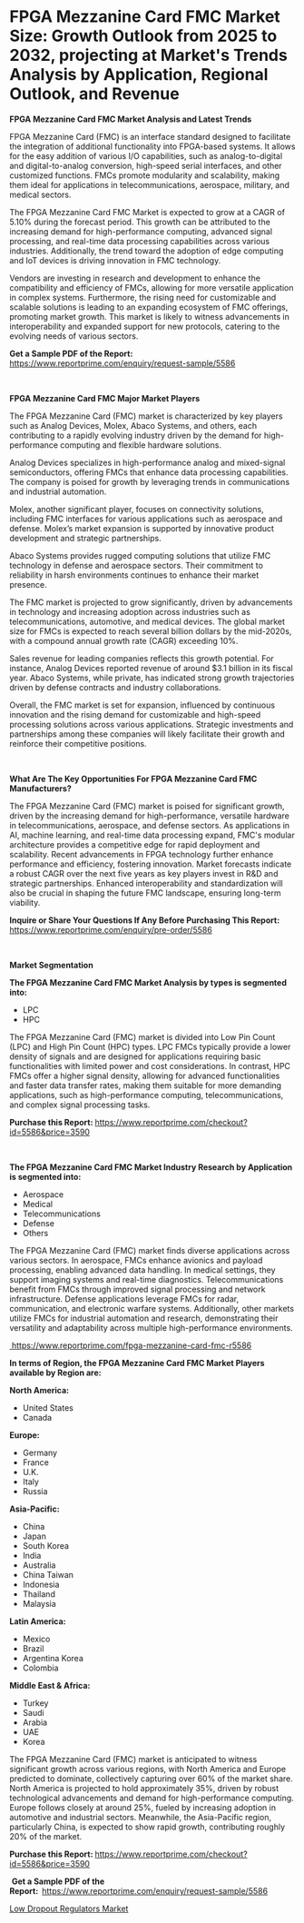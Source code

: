 <p><h1>FPGA Mezzanine Card FMC Market Size: Growth Outlook from 2025 to 2032, projecting at Market's Trends Analysis by Application, Regional Outlook, and Revenue</h1></p><p><strong>FPGA Mezzanine Card FMC Market Analysis and Latest Trends</strong></p>
<p><p>FPGA Mezzanine Card (FMC) is an interface standard designed to facilitate the integration of additional functionality into FPGA-based systems. It allows for the easy addition of various I/O capabilities, such as analog-to-digital and digital-to-analog conversion, high-speed serial interfaces, and other customized functions. FMCs promote modularity and scalability, making them ideal for applications in telecommunications, aerospace, military, and medical sectors. </p><p>The FPGA Mezzanine Card FMC Market is expected to grow at a CAGR of 5.10% during the forecast period. This growth can be attributed to the increasing demand for high-performance computing, advanced signal processing, and real-time data processing capabilities across various industries. Additionally, the trend toward the adoption of edge computing and IoT devices is driving innovation in FMC technology. </p><p>Vendors are investing in research and development to enhance the compatibility and efficiency of FMCs, allowing for more versatile application in complex systems. Furthermore, the rising need for customizable and scalable solutions is leading to an expanding ecosystem of FMC offerings, promoting market growth. This market is likely to witness advancements in interoperability and expanded support for new protocols, catering to the evolving needs of various sectors.</p></p>
<p><strong>Get a Sample PDF of the Report:&nbsp;</strong> <a href="https://www.reportprime.com/enquiry/request-sample/5586?utm_campaign=2097&utm_medium=2&utm_source=Github&utm_content=ia&utm_term=19032025&utm_id=fpga-mezzanine-card-fmc">https://www.reportprime.com/enquiry/request-sample/5586</a></p>
<p>&nbsp;</p>
<p><strong>FPGA Mezzanine Card FMC Major Market Players</strong></p>
<p><p>The FPGA Mezzanine Card (FMC) market is characterized by key players such as Analog Devices, Molex, Abaco Systems, and others, each contributing to a rapidly evolving industry driven by the demand for high-performance computing and flexible hardware solutions.</p><p>Analog Devices specializes in high-performance analog and mixed-signal semiconductors, offering FMCs that enhance data processing capabilities. The company is poised for growth by leveraging trends in communications and industrial automation.</p><p>Molex, another significant player, focuses on connectivity solutions, including FMC interfaces for various applications such as aerospace and defense. Molex’s market expansion is supported by innovative product development and strategic partnerships.</p><p>Abaco Systems provides rugged computing solutions that utilize FMC technology in defense and aerospace sectors. Their commitment to reliability in harsh environments continues to enhance their market presence.</p><p>The FMC market is projected to grow significantly, driven by advancements in technology and increasing adoption across industries such as telecommunications, automotive, and medical devices. The global market size for FMCs is expected to reach several billion dollars by the mid-2020s, with a compound annual growth rate (CAGR) exceeding 10%.</p><p>Sales revenue for leading companies reflects this growth potential. For instance, Analog Devices reported revenue of around $3.1 billion in its fiscal year. Abaco Systems, while private, has indicated strong growth trajectories driven by defense contracts and industry collaborations.</p><p>Overall, the FMC market is set for expansion, influenced by continuous innovation and the rising demand for customizable and high-speed processing solutions across various applications. Strategic investments and partnerships among these companies will likely facilitate their growth and reinforce their competitive positions.</p></p>
<p>&nbsp;</p>
<p><strong>What Are The Key Opportunities For FPGA Mezzanine Card FMC Manufacturers?</strong></p>
<p><p>The FPGA Mezzanine Card (FMC) market is poised for significant growth, driven by the increasing demand for high-performance, versatile hardware in telecommunications, aerospace, and defense sectors. As applications in AI, machine learning, and real-time data processing expand, FMC's modular architecture provides a competitive edge for rapid deployment and scalability. Recent advancements in FPGA technology further enhance performance and efficiency, fostering innovation. Market forecasts indicate a robust CAGR over the next five years as key players invest in R&D and strategic partnerships. Enhanced interoperability and standardization will also be crucial in shaping the future FMC landscape, ensuring long-term viability.</p></p>
<p><strong>Inquire or Share Your Questions If Any Before Purchasing This Report:</strong> <a href="https://www.reportprime.com/enquiry/pre-order/5586?utm_campaign=2097&utm_medium=2&utm_source=Github&utm_content=ia&utm_term=19032025&utm_id=fpga-mezzanine-card-fmc">https://www.reportprime.com/enquiry/pre-order/5586</a></p>
<p>&nbsp;</p>
<p><strong>Market Segmentation</strong></p>
<p><strong>The FPGA Mezzanine Card FMC Market Analysis by types is segmented into:</strong></p>
<p><ul><li>LPC</li><li>HPC</li></ul></p>
<p><p>The FPGA Mezzanine Card (FMC) market is divided into Low Pin Count (LPC) and High Pin Count (HPC) types. LPC FMCs typically provide a lower density of signals and are designed for applications requiring basic functionalities with limited power and cost considerations. In contrast, HPC FMCs offer a higher signal density, allowing for advanced functionalities and faster data transfer rates, making them suitable for more demanding applications, such as high-performance computing, telecommunications, and complex signal processing tasks.</p></p>
<p><strong>Purchase this Report:&nbsp;</strong><a href="https://www.reportprime.com/checkout?id=5586&price=3590&utm_campaign=2097&utm_medium=2&utm_source=Github&utm_content=ia&utm_term=19032025&utm_id=fpga-mezzanine-card-fmc">https://www.reportprime.com/checkout?id=5586&price=3590</a></p>
<p>&nbsp;</p>
<p><strong>The FPGA Mezzanine Card FMC Market Industry Research by Application is segmented into:</strong></p>
<p><ul><li>Aerospace</li><li>Medical</li><li>Telecommunications</li><li>Defense</li><li>Others</li></ul></p>
<p><p>The FPGA Mezzanine Card (FMC) market finds diverse applications across various sectors. In aerospace, FMCs enhance avionics and payload processing, enabling advanced data handling. In medical settings, they support imaging systems and real-time diagnostics. Telecommunications benefit from FMCs through improved signal processing and network infrastructure. Defense applications leverage FMCs for radar, communication, and electronic warfare systems. Additionally, other markets utilize FMCs for industrial automation and research, demonstrating their versatility and adaptability across multiple high-performance environments.</p></p>
<p><a href="https://www.reportprime.com/fpga-mezzanine-card-fmc-r5586?utm_campaign=2097&utm_medium=2&utm_source=Github&utm_content=ia&utm_term=19032025&utm_id=fpga-mezzanine-card-fmc">&nbsp;https://www.reportprime.com/fpga-mezzanine-card-fmc-r5586</a></p>
<p><strong>In terms of Region, the FPGA Mezzanine Card FMC Market Players available by Region are:</strong></p>
<p>
    <p> <strong> North America: </strong>
        <ul>
            <li>United States</li>
            <li>Canada</li>
        </ul>
        </p> 
    <p> <strong> Europe: </strong>
        <ul>
            <li>Germany</li>
            <li>France</li>
            <li>U.K.</li>
            <li>Italy</li>
            <li>Russia</li>
        </ul>
        </p> 
    <p> <strong> Asia-Pacific: </strong>
        <ul>
            <li>China</li>
            <li>Japan</li>
            <li>South Korea</li>
            <li>India</li>
            <li>Australia</li>
            <li>China Taiwan</li>
            <li>Indonesia</li>
            <li>Thailand</li>
            <li>Malaysia</li>
        </ul>
        </p> 
    <p> <strong> Latin America: </strong>
        <ul>
            <li>Mexico</li>
            <li>Brazil</li>
            <li>Argentina Korea</li>
            <li>Colombia</li>
        </ul>
        </p> 
    <p> <strong> Middle East & Africa: </strong>
        <ul>
            <li>Turkey</li>
            <li>Saudi</li>
            <li>Arabia</li>
            <li>UAE</li>
            <li>Korea</li>
        </ul>
    </p>
    </p>
<p><p>The FPGA Mezzanine Card (FMC) market is anticipated to witness significant growth across various regions, with North America and Europe predicted to dominate, collectively capturing over 60% of the market share. North America is projected to hold approximately 35%, driven by robust technological advancements and demand for high-performance computing. Europe follows closely at around 25%, fueled by increasing adoption in automotive and industrial sectors. Meanwhile, the Asia-Pacific region, particularly China, is expected to show rapid growth, contributing roughly 20% of the market.</p></p>
<p><strong>Purchase this Report: </strong><a href="https://www.reportprime.com/checkout?id=5586&price=3590&utm_campaign=2097&utm_medium=2&utm_source=Github&utm_content=ia&utm_term=19032025&utm_id=fpga-mezzanine-card-fmc">https://www.reportprime.com/checkout?id=5586&price=3590</a></p>
<p>&nbsp;<strong>Get a Sample PDF of the Report:&nbsp;&nbsp;</strong><a href="https://www.reportprime.com/enquiry/request-sample/5586?utm_campaign=2097&utm_medium=2&utm_source=Github&utm_content=ia&utm_term=19032025&utm_id=fpga-mezzanine-card-fmc">https://www.reportprime.com/enquiry/request-sample/5586</a></p>
<p><strong></strong></p>
<p><p><a href="https://github.com/FlorianWolf90/Market-Research-Report-List-1/blob/main/low-dropout-regulators-market.md?utm_campaign=2097&utm_medium=2&utm_source=Github&utm_content=ia&utm_term=19032025&utm_id=fpga-mezzanine-card-fmc">Low Dropout Regulators Market</a></p></p>
